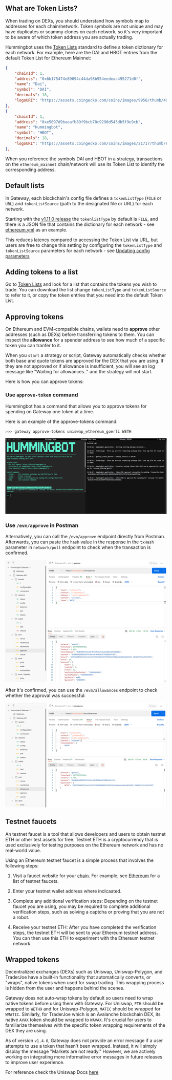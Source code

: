 
## What are Token Lists?

When trading on DEXs, you should understand how symbols map to addresses for each chain/network. Token symbols are not unique and may have duplicates or scammy clones on each network, so it's very important to be aware of which token address you are actually trading.

Hummingbot uses the [Token Lists](https://tokenlists.org/) standard to define a token dictionary for each network. For example, here are the DAI and HBOT entries from the default Token List for Ethereum Mainnet:

```json
{
    "chainId": 1,
    "address": "0x6b175474e89094c44da98b954eedeac495271d0f",
    "name": "Dai",
    "symbol": "DAI",
    "decimals": 18,
    "logoURI": "https://assets.coingecko.com/coins/images/9956/thumb/4943.png?1636636734"
},
{
    "chainId": 1,
    "address": "0xe5097d9baeafb89f9bcb78c9290d545db5f9e9cb",
    "name": "Hummingbot",
    "symbol": "HBOT",
    "decimals": 18,
    "logoURI": "https://assets.coingecko.com/coins/images/21717/thumb/PDPuf0tJ_400x400.jpg?1639863782"
},
```

When you reference the symbols DAI and HBOT in a strategy, transactions on the `ethereum_mainnet` chain/network will use its Token List to 
identify the corresponding address.

## Default lists

In Gateway, each blockchain's config file defines a `tokenListType` (`FILE` or `URL`) and `tokenListSource` (path to the designated file or URL) for each network.

Starting with the [v1.11.0 release](/release-notes/1.11.0.md) the `tokenlistType` by default is `FILE`, and there is a JSON file that contains the dictionary for each network - see [ethereum.yml](https://github.com/hummingbot/gateway/blob/main/src/templates/ethereum.yml) as an example.

This reduces latency compared to accessing the Token List via URL, but users are free to change this setting by configuring the `tokenListType` and `tokenListSource` parameters for each network - see [Updating config parameters](/gateway/setup/#updating-config-parameters)


## Adding tokens to a list

Go to [Token Lists](https://tokenlists.org/) and look for a list that contains the tokens you wish to trade. You can download the list change `tokenListType` and `tokenListSource` to refer to it, or copy the token entries that you need into the default Token List.

## Approving tokens

On Ethereum and EVM-compatible chains, wallets need to **approve** other addresses (such as DEXs) before transferring tokens to them. You can inspect the **allowance** for a spender address to see how much of a specific token you can tranfer to it.

When you `start` a strategy or script, Gateway automatically checks whether both base and quote tokens are approved for the DEX that you are using. If they are not approved or if allowance is insufficient, you will see an log message like "Waiting for allowances.." and the strategy will not start.

Here is how you can approve tokens:

### Use `approve-token` command 

Hummingbot has a command that allows you to approve tokens for spending on Gateway one token at a time. 

Here is an example of the approve-tokens command:
```python
>>> gateway approve-tokens uniswap_ethereum_goerli WETH
```

[![](./approve-tokens-command.png)](./approve-tokens-command.png)

### Use `/evm/approve` in Postman

Alternatively, you can call the `/evm/approve` endpoint directly from Postman. Afterwards, you can paste the `hash` value in the response in the `txHash` parameter in `network/poll` endpoint to check when the transaction is confirmed.

[![](./postman-approve.png)](./postman-approve.png)

After it's confirmed, you can use the `/evm/allowances` endpoint to check whether the approval was successful:

[![](./postman-allowances.png)](./postman-allowances.png)

## Testnet faucets

An testnet faucet is a tool that allows developers and users to obtain testnet ETH or other test assets for free. Testnet ETH is a cryptocurrency that is used exclusively for testing purposes on the Ethereum network and has no real-world value.

Using an Ethereum testnet faucet is a simple process that involves the following steps:

1. Visit a faucet website for your [chain](/chains). For example, see [Ethereum](/chains/ethereum) for a list of testnet faucets.

2. Enter your testnet wallet address where indicaated.

3. Complete any additional verification steps: Depending on the testnet faucet you are using, you may be required to complete additional verification steps, such as solving a captcha or proving that you are not a robot.

4. Receive your testnet ETH: After you have completed the verification steps, the testnet ETH will be sent to your Ethereum testnet address. You can then use this ETH to experiment with the Ethereum testnet network.

## Wrapped tokens

Decentralized exchanges (DEXs) such as Uniswap, Uniswap-Polygon, and TraderJoe have a built-in functionality that automatically converts, or "wraps", native tokens when used for swap trading. This wrapping process is hidden from the user and happens behind the scenes.

Gateway does not auto-wrap tokens by default so users need to wrap native tokens before using them with Gateway. For Uniswap, `ETH` should be wrapped to `WETH9` and for Uniswap-Polygon, `MATIC` should be wrapped for `WMATIC`. Similarly, for TraderJoe which is an Avalanche blockchain DEX, its native `AVAX` token should be wrapped to `WAVAX`. It's crucial for users to familiarize themselves with the specific token wrapping requirements of the DEX they are using.

As of version `v1.4.0`, Gateway does not provide an error message if a user attempts to use a token that hasn't been wrapped. Instead, it will simply display the message "Markets are not ready." However, we are actively working on integrating more informative error messages in future releases to improve user experience.

For reference check the Uniswap Docs [here](https://docs.uniswap.org/contracts/v3/reference/deployments)